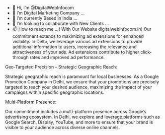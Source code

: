 - 👋 Hi, I’m @DigitalWebInfocom
- 👀 I’m Digital Marketing Company ...
- 🌱 I’m currently Based in India ...
- 💞️ I’m looking to collaborate with New Clients ...
- 📫 How to reach me ...( With Our Website digitalwebinfocom.in)
Our commitment extends to maximizing ad extensions for enhanced visibility. In Delhi, we leverage various ad extensions to provide additional information to users, increasing the relevance and attractiveness of your ads. Ad extensions contribute to higher click-through rates and improved ad performance.

Geo-Targeted Precision – Strategic Geographic Reach:

Strategic geographic reach is paramount for local businesses. As a Google Promotion Company in Delhi, we ensure that your promotions are precisely targeted to reach your desired audience, maximizing the impact of your campaigns within specific geographic locations.

Multi-Platform Presence:

Our commitment includes a multi-platform presence across Google’s advertising ecosystem. In Delhi, we explore and leverage platforms such as Google Search, Display, YouTube, and more to ensure that your brand is visible to your audience across diverse online channels.
